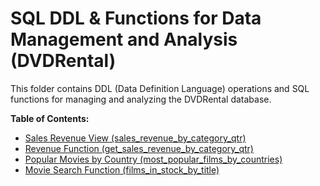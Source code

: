 # SQL DDL & Functions for Data Management and Analysis (DVDRental)

This folder contains DDL (Data Definition Language) operations and SQL functions for managing and analyzing the DVDRental database.

**Table of Contents:**

*   [Sales Revenue View (sales_revenue_by_category_qtr)](https://github.com/nico14-d/Portfolio/blob/main/Projects/SQL/DVDRental%2C%20SalesHistory/DDL_Functions/Task%205%3A%20Create%20a%20View%20-%20Sales%20Revenue%20by%20Category%20and%20Quarter.md)
*   [Revenue Function (get_sales_revenue_by_category_qtr)](https://github.com/nico14-d/Portfolio/blob/main/Projects/SQL/DVDRental%2C%20SalesHistory/DDL_Functions/Task%206%3A%20Create%20a%20Function%20-%20Get%20Sales%20Revenue%20by%20Category%20and%20Quarter.md)
*   [Popular Movies by Country (most_popular_films_by_countries)](https://github.com/nico14-d/Portfolio/blob/main/Projects/SQL/DVDRental%2C%20SalesHistory/DDL_Functions/Task%207%3A%20Create%20a%20Function%20-%20Get%20Most%20Popular%20Films%20by%20Country.md)
*   [Movie Search Function (films_in_stock_by_title)](https://github.com/nico14-d/Portfolio/blob/main/Projects/SQL/DVDRental%2C%20SalesHistory/DDL_Functions/Task%208%3A%20Create%20a%20Function%20-%20Get%20Movies%20in%20Stock%20by%20Title%20Pattern.md)
